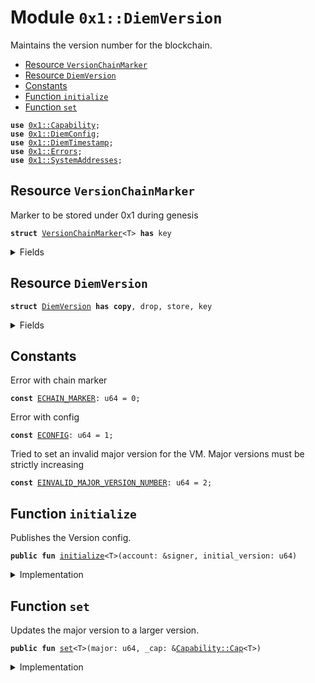
<a name="0x1_DiemVersion"></a>

# Module `0x1::DiemVersion`

Maintains the version number for the blockchain.


-  [Resource `VersionChainMarker`](#0x1_DiemVersion_VersionChainMarker)
-  [Resource `DiemVersion`](#0x1_DiemVersion_DiemVersion)
-  [Constants](#@Constants_0)
-  [Function `initialize`](#0x1_DiemVersion_initialize)
-  [Function `set`](#0x1_DiemVersion_set)


<pre><code><b>use</b> <a href="../../../../../../../experimental/releases/artifacts/current/build/MoveStdlib/docs/Capability.md#0x1_Capability">0x1::Capability</a>;
<b>use</b> <a href="DiemConfig.md#0x1_DiemConfig">0x1::DiemConfig</a>;
<b>use</b> <a href="DiemTimestamp.md#0x1_DiemTimestamp">0x1::DiemTimestamp</a>;
<b>use</b> <a href="../../../../../../../experimental/releases/artifacts/current/build/MoveStdlib/docs/Errors.md#0x1_Errors">0x1::Errors</a>;
<b>use</b> <a href="SystemAddresses.md#0x1_SystemAddresses">0x1::SystemAddresses</a>;
</code></pre>



<a name="0x1_DiemVersion_VersionChainMarker"></a>

## Resource `VersionChainMarker`

Marker to be stored under 0x1 during genesis


<pre><code><b>struct</b> <a href="DiemVersion.md#0x1_DiemVersion_VersionChainMarker">VersionChainMarker</a>&lt;T&gt; <b>has</b> key
</code></pre>



<details>
<summary>Fields</summary>


<dl>
<dt>
<code>dummy_field: bool</code>
</dt>
<dd>

</dd>
</dl>


</details>

<a name="0x1_DiemVersion_DiemVersion"></a>

## Resource `DiemVersion`



<pre><code><b>struct</b> <a href="DiemVersion.md#0x1_DiemVersion">DiemVersion</a> <b>has</b> <b>copy</b>, drop, store, key
</code></pre>



<details>
<summary>Fields</summary>


<dl>
<dt>
<code>major: u64</code>
</dt>
<dd>

</dd>
</dl>


</details>

<a name="@Constants_0"></a>

## Constants


<a name="0x1_DiemVersion_ECHAIN_MARKER"></a>

Error with chain marker


<pre><code><b>const</b> <a href="DiemVersion.md#0x1_DiemVersion_ECHAIN_MARKER">ECHAIN_MARKER</a>: u64 = 0;
</code></pre>



<a name="0x1_DiemVersion_ECONFIG"></a>

Error with config


<pre><code><b>const</b> <a href="DiemVersion.md#0x1_DiemVersion_ECONFIG">ECONFIG</a>: u64 = 1;
</code></pre>



<a name="0x1_DiemVersion_EINVALID_MAJOR_VERSION_NUMBER"></a>

Tried to set an invalid major version for the VM. Major versions must be strictly increasing


<pre><code><b>const</b> <a href="DiemVersion.md#0x1_DiemVersion_EINVALID_MAJOR_VERSION_NUMBER">EINVALID_MAJOR_VERSION_NUMBER</a>: u64 = 2;
</code></pre>



<a name="0x1_DiemVersion_initialize"></a>

## Function `initialize`

Publishes the Version config.


<pre><code><b>public</b> <b>fun</b> <a href="DiemVersion.md#0x1_DiemVersion_initialize">initialize</a>&lt;T&gt;(account: &signer, initial_version: u64)
</code></pre>



<details>
<summary>Implementation</summary>


<pre><code><b>public</b> <b>fun</b> <a href="DiemVersion.md#0x1_DiemVersion_initialize">initialize</a>&lt;T&gt;(account: &signer, initial_version: u64) {
    <a href="DiemTimestamp.md#0x1_DiemTimestamp_assert_genesis">DiemTimestamp::assert_genesis</a>();

    <a href="SystemAddresses.md#0x1_SystemAddresses_assert_core_resource">SystemAddresses::assert_core_resource</a>(account);

    <b>assert</b>!(
        !<b>exists</b>&lt;<a href="DiemVersion.md#0x1_DiemVersion_VersionChainMarker">VersionChainMarker</a>&lt;T&gt;&gt;(@CoreResources),
        <a href="../../../../../../../experimental/releases/artifacts/current/build/MoveStdlib/docs/Errors.md#0x1_Errors_already_published">Errors::already_published</a>(<a href="DiemVersion.md#0x1_DiemVersion_ECHAIN_MARKER">ECHAIN_MARKER</a>)
    );

    <b>assert</b>!(
        !<b>exists</b>&lt;<a href="DiemVersion.md#0x1_DiemVersion">DiemVersion</a>&gt;(@CoreResources),
        <a href="../../../../../../../experimental/releases/artifacts/current/build/MoveStdlib/docs/Errors.md#0x1_Errors_already_published">Errors::already_published</a>(<a href="DiemVersion.md#0x1_DiemVersion_ECONFIG">ECONFIG</a>)
    );

    <b>move_to</b>(
        account,
        <a href="DiemVersion.md#0x1_DiemVersion_VersionChainMarker">VersionChainMarker</a>&lt;T&gt; {},
    );
    <b>move_to</b>(
        account,
        <a href="DiemVersion.md#0x1_DiemVersion">DiemVersion</a> { major: initial_version },
    );
}
</code></pre>



</details>

<a name="0x1_DiemVersion_set"></a>

## Function `set`

Updates the major version to a larger version.


<pre><code><b>public</b> <b>fun</b> <a href="DiemVersion.md#0x1_DiemVersion_set">set</a>&lt;T&gt;(major: u64, _cap: &<a href="../../../../../../../experimental/releases/artifacts/current/build/MoveStdlib/docs/Capability.md#0x1_Capability_Cap">Capability::Cap</a>&lt;T&gt;)
</code></pre>



<details>
<summary>Implementation</summary>


<pre><code><b>public</b> <b>fun</b> <a href="DiemVersion.md#0x1_DiemVersion_set">set</a>&lt;T&gt;(major: u64, _cap: &Cap&lt;T&gt;) <b>acquires</b> <a href="DiemVersion.md#0x1_DiemVersion">DiemVersion</a> {
    <b>assert</b>!(<b>exists</b>&lt;<a href="DiemVersion.md#0x1_DiemVersion_VersionChainMarker">VersionChainMarker</a>&lt;T&gt;&gt;(@CoreResources), <a href="../../../../../../../experimental/releases/artifacts/current/build/MoveStdlib/docs/Errors.md#0x1_Errors_not_published">Errors::not_published</a>(<a href="DiemVersion.md#0x1_DiemVersion_ECHAIN_MARKER">ECHAIN_MARKER</a>));
    <b>assert</b>!(<b>exists</b>&lt;<a href="DiemVersion.md#0x1_DiemVersion">DiemVersion</a>&gt;(@CoreResources), <a href="../../../../../../../experimental/releases/artifacts/current/build/MoveStdlib/docs/Errors.md#0x1_Errors_not_published">Errors::not_published</a>(<a href="DiemVersion.md#0x1_DiemVersion_ECONFIG">ECONFIG</a>));
    <b>let</b> old_major = *&<b>borrow_global</b>&lt;<a href="DiemVersion.md#0x1_DiemVersion">DiemVersion</a>&gt;(@CoreResources).major;

    <b>assert</b>!(
        old_major &lt; major,
        <a href="../../../../../../../experimental/releases/artifacts/current/build/MoveStdlib/docs/Errors.md#0x1_Errors_invalid_argument">Errors::invalid_argument</a>(<a href="DiemVersion.md#0x1_DiemVersion_EINVALID_MAJOR_VERSION_NUMBER">EINVALID_MAJOR_VERSION_NUMBER</a>)
    );

    <b>let</b> config = <b>borrow_global_mut</b>&lt;<a href="DiemVersion.md#0x1_DiemVersion">DiemVersion</a>&gt;(@CoreResources);
    config.major = major;

    <a href="DiemConfig.md#0x1_DiemConfig_reconfigure">DiemConfig::reconfigure</a>();
}
</code></pre>



</details>


[//]: # ("File containing references which can be used from documentation")
[ACCESS_CONTROL]: https://github.com/diem/dip/blob/main/dips/dip-2.md
[ROLE]: https://github.com/diem/dip/blob/main/dips/dip-2.md#roles
[PERMISSION]: https://github.com/diem/dip/blob/main/dips/dip-2.md#permissions
